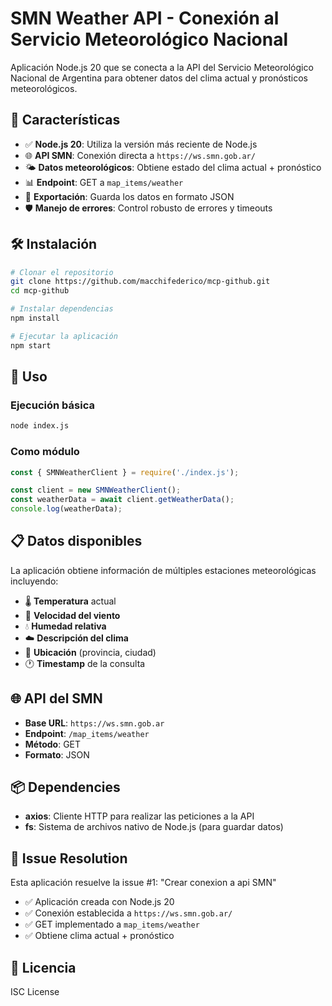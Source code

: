 
# SMN Weather API - Conexión al Servicio Meteorológico Nacional

Aplicación Node.js 20 que se conecta a la API del Servicio Meteorológico Nacional de Argentina para obtener datos del clima actual y pronósticos meteorológicos.

## 🚀 Características

- ✅ **Node.js 20**: Utiliza la versión más reciente de Node.js
- 🌐 **API SMN**: Conexión directa a `https://ws.smn.gob.ar/`
- 🌤️ **Datos meteorológicos**: Obtiene estado del clima actual + pronóstico
- 📊 **Endpoint**: GET a `map_items/weather`
- 💾 **Exportación**: Guarda los datos en formato JSON
- 🛡️ **Manejo de errores**: Control robusto de errores y timeouts

## 🛠️ Instalación

```bash
# Clonar el repositorio
git clone https://github.com/macchifederico/mcp-github.git
cd mcp-github

# Instalar dependencias
npm install

# Ejecutar la aplicación
npm start
```

## 🔧 Uso

### Ejecución básica
```bash
node index.js
```

### Como módulo
```javascript
const { SMNWeatherClient } = require('./index.js');

const client = new SMNWeatherClient();
const weatherData = await client.getWeatherData();
console.log(weatherData);
```

## 📋 Datos disponibles

La aplicación obtiene información de múltiples estaciones meteorológicas incluyendo:

- 🌡️ **Temperatura** actual
- 💨 **Velocidad del viento**
- 💧 **Humedad relativa**
- ☁️ **Descripción del clima**
- 📍 **Ubicación** (provincia, ciudad)
- 🕐 **Timestamp** de la consulta

## 🌐 API del SMN

- **Base URL**: `https://ws.smn.gob.ar`
- **Endpoint**: `/map_items/weather`
- **Método**: GET
- **Formato**: JSON

## 📦 Dependencies

- **axios**: Cliente HTTP para realizar las peticiones a la API
- **fs**: Sistema de archivos nativo de Node.js (para guardar datos)

## 🎯 Issue Resolution

Esta aplicación resuelve la issue #1: "Crear conexion a api SMN"

- ✅ Aplicación creada con Node.js 20
- ✅ Conexión establecida a `https://ws.smn.gob.ar/`
- ✅ GET implementado a `map_items/weather`
- ✅ Obtiene clima actual + pronóstico

## 📄 Licencia

ISC License